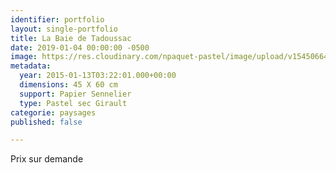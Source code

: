 ```yaml
---
identifier: portfolio
layout: single-portfolio
title: La Baie de Tadoussac
date: 2019-01-04 00:00:00 -0500
image: https://res.cloudinary.com/npaquet-pastel/image/upload/v1545066494/La-Baie-de-Tadoussac-pastel-45-X-60-cm-2014.jpg
metadata:
  year: 2015-01-13T03:22:01.000+00:00
  dimensions: 45 X 60 cm
  support: Papier Sennelier
  type: Pastel sec Girault
categorie: paysages
published: false

---
```

Prix sur demande